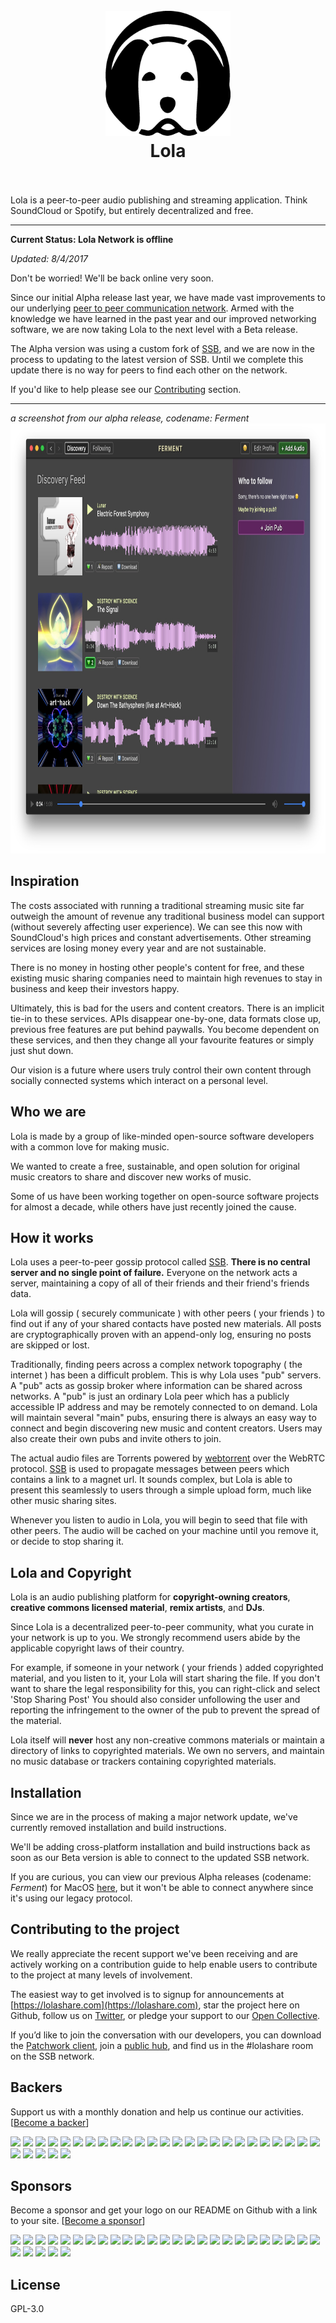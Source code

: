 <h1 align="center">
  <br>
  <img src="/assets/logo/64.png" alt="Lola" width="200">
  <br>
  Lola
  <br>
  <br>
</h1>


Lola is a peer-to-peer audio publishing and streaming application. Think SoundCloud or Spotify, but entirely decentralized and free.

---

**Current Status: Lola Network is offline**

*Updated: 8/4/2017*

Don't be worried! We'll be back online very soon.

Since our initial Alpha release last year, we have made vast improvements to our underlying [peer to peer communication network](https://github.com/ssbc). Armed with the knowledge we have learned in the past year and our improved networking software, we are now taking Lola to the next level with a Beta release. 

The Alpha version was using a custom fork of [SSB](https://github.com/ssbc), and we are now in the process to updating to the latest version of SSB. Until we complete this update there is no way for peers to find each other on the network.

If you'd like to help please see our [Contributing](#contributing) section.

---

*a screenshot from our alpha release, codename: Ferment*
<img src="/assets/ferment-screenshot-0.0.0.jpg" alt="Alpha Screenshot" width="888" height="688" />

## Inspiration

The costs associated with running a traditional streaming music site far outweigh the amount of revenue any traditional business model can support (without severely affecting user experience). We can see this now with SoundCloud's high prices and constant advertisements. Other streaming services are losing money every year and are not sustainable.

There is no money in hosting other people's content for free, and these existing music sharing companies need to maintain high revenues to stay in business and keep their investors happy.

Ultimately, this is bad for the users and content creators. There is an implicit tie-in to these services. APIs disappear one-by-one, data formats close up, previous free features are put behind paywalls. You become dependent on these services, and then they change all your favourite features or simply just shut down. 

Our vision is a future where users truly control their own content through socially connected systems which interact on a personal level.

## Who we are

Lola is made by a group of like-minded open-source software developers with a common love for making music. 

We wanted to create a free, sustainable, and open solution for original music creators to share and discover new works of music. 

Some of us have been working together on open-source software projects for almost a decade, while others have just recently joined the cause.

## How it works

Lola uses a peer-to-peer gossip protocol called [SSB](https://github.com/ssbc). **There is no central server and no single point of failure.** Everyone on the network acts a server, maintaining a copy of all of their friends and their friend's friends data.

Lola will gossip ( securely communicate ) with other peers ( your friends ) to find out if any of your shared contacts have posted new materials. All posts are cryptographically proven with an append-only log, ensuring no posts are skipped or lost.

Traditionally, finding peers across a complex network topography ( the internet ) has been a difficult problem. This is why Lola uses "pub" servers. A "pub" acts as gossip broker where information can be shared across networks. A "pub" is just an ordinary Lola peer which has a publicly accessible IP address and may be remotely connected to on demand. Lola will maintain several "main" pubs, ensuring there is always an easy way to connect and begin discovering new music and content creators. Users may also create their own pubs and invite others to join.

The actual audio files are Torrents powered by [webtorrent](webtorrent.io) over the WebRTC protocol. [SSB](github.com/ssbc) is used to propagate messages between peers which contains a link to a magnet url. It sounds complex, but Lola is able to present this seamlessly to users through a simple upload form, much like other music sharing sites.

Whenever you listen to audio in Lola, you will begin to seed that file with other peers. The audio will be cached on your machine until you remove it, or decide to stop sharing it.

## Lola and Copyright

Lola is an audio publishing platform for **copyright-owning creators**, **creative commons licensed material**, **remix artists**, and **DJs**. 

Since Lola is a decentralized peer-to-peer community, what you curate in your network is up to you. We strongly recommend users abide by the applicable copyright laws of their country.

For example, if someone in your network ( your friends ) added copyrighted material, and you listen to it, your Lola will start sharing the file. If you don't want to share the legal responsibility for this, you can right-click and select 'Stop Sharing Post' You should also consider unfollowing the user and reporting the infringement to the owner of the pub to prevent the spread of the material.

Lola itself will **never** host any non-creative commons materials or maintain a directory of links to copyrighted materials. We own no servers, and maintain no music database or trackers containing copyrighted materials.

## Installation

Since we are in the process of making a major network update, we've currently removed installation and build instructions.

We'll be adding cross-platform installation and build instructions back as soon as our Beta version is able to connect to the updated SSB network.

If you are curious, you can view our previous Alpha releases (codename: *Ferment*) for MacOS [here](https://github.com/fermentation/ferment/releases), but it won't be able to connect anywhere since it's using our legacy protocol.

<a name="contributing"></a>
## Contributing to the project

We really appreciate the recent support we've been receiving and are actively working on a contribution guide to help enable users to contribute to the project at many levels of involvement.

The easiest way to get involved is to signup for announcements at [https://lolashare.com](https://lolashare.com), star the project here on Github, follow us on [Twitter](https://twitter.com/lolashare), or pledge your support to our [Open Collective](https://opencollective.com/lolashare). 

If you’d like to join the conversation with our developers, you can download the [Patchwork client](https://github.com/ssbc/patchwork), join a [public hub](https://github.com/ssbc/scuttlebot/wiki/Pub-Servers), and find us in the #lolashare room on the SSB network.

## Backers

Support us with a monthly donation and help us continue our activities. [[Become a backer](https://opencollective.com/lolashare#backer)]

<a href="https://opencollective.com/lolashare/backer/0/website" target="_blank"><img src="https://opencollective.com/lolashare/backer/0/avatar.svg"/></a>
<a href="https://opencollective.com/lolashare/backer/1/website" target="_blank"><img src="https://opencollective.com/lolashare/backer/1/avatar.svg"></a>
<a href="https://opencollective.com/lolashare/backer/2/website" target="_blank"><img src="https://opencollective.com/lolashare/backer/2/avatar.svg"></a>
<a href="https://opencollective.com/lolashare/backer/3/website" target="_blank"><img src="https://opencollective.com/lolashare/backer/3/avatar.svg"></a>
<a href="https://opencollective.com/lolashare/backer/4/website" target="_blank"><img src="https://opencollective.com/lolashare/backer/4/avatar.svg"></a>
<a href="https://opencollective.com/lolashare/backer/5/website" target="_blank"><img src="https://opencollective.com/lolashare/backer/5/avatar.svg"></a>
<a href="https://opencollective.com/lolashare/backer/6/website" target="_blank"><img src="https://opencollective.com/lolashare/backer/6/avatar.svg"></a>
<a href="https://opencollective.com/lolashare/backer/7/website" target="_blank"><img src="https://opencollective.com/lolashare/backer/7/avatar.svg"></a>
<a href="https://opencollective.com/lolashare/backer/8/website" target="_blank"><img src="https://opencollective.com/lolashare/backer/8/avatar.svg"></a>
<a href="https://opencollective.com/lolashare/backer/9/website" target="_blank"><img src="https://opencollective.com/lolashare/backer/9/avatar.svg"></a>
<a href="https://opencollective.com/lolashare/backer/10/website" target="_blank"><img src="https://opencollective.com/lolashare/backer/10/avatar.svg"></a>
<a href="https://opencollective.com/lolashare/backer/11/website" target="_blank"><img src="https://opencollective.com/lolashare/backer/11/avatar.svg"></a>
<a href="https://opencollective.com/lolashare/backer/12/website" target="_blank"><img src="https://opencollective.com/lolashare/backer/12/avatar.svg"></a>
<a href="https://opencollective.com/lolashare/backer/13/website" target="_blank"><img src="https://opencollective.com/lolashare/backer/13/avatar.svg"></a>
<a href="https://opencollective.com/lolashare/backer/14/website" target="_blank"><img src="https://opencollective.com/lolashare/backer/14/avatar.svg"></a>
<a href="https://opencollective.com/lolashare/backer/15/website" target="_blank"><img src="https://opencollective.com/lolashare/backer/15/avatar.svg"></a>
<a href="https://opencollective.com/lolashare/backer/16/website" target="_blank"><img src="https://opencollective.com/lolashare/backer/16/avatar.svg"></a>
<a href="https://opencollective.com/lolashare/backer/17/website" target="_blank"><img src="https://opencollective.com/lolashare/backer/17/avatar.svg"></a>
<a href="https://opencollective.com/lolashare/backer/18/website" target="_blank"><img src="https://opencollective.com/lolashare/backer/18/avatar.svg"></a>
<a href="https://opencollective.com/lolashare/backer/19/website" target="_blank"><img src="https://opencollective.com/lolashare/backer/19/avatar.svg"></a>
<a href="https://opencollective.com/lolashare/backer/20/website" target="_blank"><img src="https://opencollective.com/lolashare/backer/20/avatar.svg"></a>
<a href="https://opencollective.com/lolashare/backer/21/website" target="_blank"><img src="https://opencollective.com/lolashare/backer/21/avatar.svg"></a>
<a href="https://opencollective.com/lolashare/backer/22/website" target="_blank"><img src="https://opencollective.com/lolashare/backer/22/avatar.svg"></a>
<a href="https://opencollective.com/lolashare/backer/23/website" target="_blank"><img src="https://opencollective.com/lolashare/backer/23/avatar.svg"></a>
<a href="https://opencollective.com/lolashare/backer/24/website" target="_blank"><img src="https://opencollective.com/lolashare/backer/24/avatar.svg"></a>
<a href="https://opencollective.com/lolashare/backer/25/website" target="_blank"><img src="https://opencollective.com/lolashare/backer/25/avatar.svg"></a>
<a href="https://opencollective.com/lolashare/backer/26/website" target="_blank"><img src="https://opencollective.com/lolashare/backer/26/avatar.svg"></a>
<a href="https://opencollective.com/lolashare/backer/27/website" target="_blank"><img src="https://opencollective.com/lolashare/backer/27/avatar.svg"></a>
<a href="https://opencollective.com/lolashare/backer/28/website" target="_blank"><img src="https://opencollective.com/lolashare/backer/28/avatar.svg"></a>
<a href="https://opencollective.com/lolashare/backer/29/website" target="_blank"><img src="https://opencollective.com/lolashare/backer/29/avatar.svg"></a>

## Sponsors

Become a sponsor and get your logo on our README on Github with a link to your site. [[Become a sponsor](https://opencollective.com/lolashare#sponsor)]

<a href="https://opencollective.com/lolashare/sponsor/0/website" target="_blank"><img src="https://opencollective.com/lolashare/sponsor/0/avatar.svg"></a>
<a href="https://opencollective.com/lolashare/sponsor/1/website" target="_blank"><img src="https://opencollective.com/lolashare/sponsor/1/avatar.svg"></a>
<a href="https://opencollective.com/lolashare/sponsor/2/website" target="_blank"><img src="https://opencollective.com/lolashare/sponsor/2/avatar.svg"></a>
<a href="https://opencollective.com/lolashare/sponsor/3/website" target="_blank"><img src="https://opencollective.com/lolashare/sponsor/3/avatar.svg"></a>
<a href="https://opencollective.com/lolashare/sponsor/4/website" target="_blank"><img src="https://opencollective.com/lolashare/sponsor/4/avatar.svg"></a>
<a href="https://opencollective.com/lolashare/sponsor/5/website" target="_blank"><img src="https://opencollective.com/lolashare/sponsor/5/avatar.svg"></a>
<a href="https://opencollective.com/lolashare/sponsor/6/website" target="_blank"><img src="https://opencollective.com/lolashare/sponsor/6/avatar.svg"></a>
<a href="https://opencollective.com/lolashare/sponsor/7/website" target="_blank"><img src="https://opencollective.com/lolashare/sponsor/7/avatar.svg"></a>
<a href="https://opencollective.com/lolashare/sponsor/8/website" target="_blank"><img src="https://opencollective.com/lolashare/sponsor/8/avatar.svg"></a>
<a href="https://opencollective.com/lolashare/sponsor/9/website" target="_blank"><img src="https://opencollective.com/lolashare/sponsor/9/avatar.svg"></a>
<a href="https://opencollective.com/lolashare/sponsor/10/website" target="_blank"><img src="https://opencollective.com/lolashare/sponsor/10/avatar.svg"></a>
<a href="https://opencollective.com/lolashare/sponsor/11/website" target="_blank"><img src="https://opencollective.com/lolashare/sponsor/11/avatar.svg"></a>
<a href="https://opencollective.com/lolashare/sponsor/12/website" target="_blank"><img src="https://opencollective.com/lolashare/sponsor/12/avatar.svg"></a>
<a href="https://opencollective.com/lolashare/sponsor/13/website" target="_blank"><img src="https://opencollective.com/lolashare/sponsor/13/avatar.svg"></a>
<a href="https://opencollective.com/lolashare/sponsor/14/website" target="_blank"><img src="https://opencollective.com/lolashare/sponsor/14/avatar.svg"></a>
<a href="https://opencollective.com/lolashare/sponsor/15/website" target="_blank"><img src="https://opencollective.com/lolashare/sponsor/15/avatar.svg"></a>
<a href="https://opencollective.com/lolashare/sponsor/16/website" target="_blank"><img src="https://opencollective.com/lolashare/sponsor/16/avatar.svg"></a>
<a href="https://opencollective.com/lolashare/sponsor/17/website" target="_blank"><img src="https://opencollective.com/lolashare/sponsor/17/avatar.svg"></a>
<a href="https://opencollective.com/lolashare/sponsor/18/website" target="_blank"><img src="https://opencollective.com/lolashare/sponsor/18/avatar.svg"></a>
<a href="https://opencollective.com/lolashare/sponsor/19/website" target="_blank"><img src="https://opencollective.com/lolashare/sponsor/19/avatar.svg"></a>
<a href="https://opencollective.com/lolashare/sponsor/20/website" target="_blank"><img src="https://opencollective.com/lolashare/sponsor/20/avatar.svg"></a>
<a href="https://opencollective.com/lolashare/sponsor/21/website" target="_blank"><img src="https://opencollective.com/lolashare/sponsor/21/avatar.svg"></a>
<a href="https://opencollective.com/lolashare/sponsor/22/website" target="_blank"><img src="https://opencollective.com/lolashare/sponsor/22/avatar.svg"></a>
<a href="https://opencollective.com/lolashare/sponsor/23/website" target="_blank"><img src="https://opencollective.com/lolashare/sponsor/23/avatar.svg"></a>
<a href="https://opencollective.com/lolashare/sponsor/24/website" target="_blank"><img src="https://opencollective.com/lolashare/sponsor/24/avatar.svg"></a>
<a href="https://opencollective.com/lolashare/sponsor/25/website" target="_blank"><img src="https://opencollective.com/lolashare/sponsor/25/avatar.svg"></a>
<a href="https://opencollective.com/lolashare/sponsor/26/website" target="_blank"><img src="https://opencollective.com/lolashare/sponsor/26/avatar.svg"></a>
<a href="https://opencollective.com/lolashare/sponsor/27/website" target="_blank"><img src="https://opencollective.com/lolashare/sponsor/27/avatar.svg"></a>
<a href="https://opencollective.com/lolashare/sponsor/28/website" target="_blank"><img src="https://opencollective.com/lolashare/sponsor/28/avatar.svg"></a>
<a href="https://opencollective.com/lolashare/sponsor/29/website" target="_blank"><img src="https://opencollective.com/lolashare/sponsor/29/avatar.svg"></a>

## License

GPL-3.0
